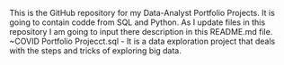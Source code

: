 This is the GitHub repository for my Data-Analyst Portfolio Projects. It is going to contain codde from SQL and Python.
As I update files in this repository I am going to input there description in this README.md file.
~COVID Portfolio Projecct.sql - It is a data exploration project that deals with the steps and tricks of exploring big data. 

